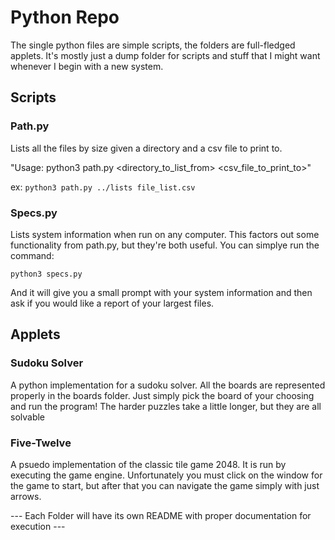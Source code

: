 # Python Repo
The single python files are simple scripts, the folders are full-fledged applets. It's mostly just a dump folder for scripts and stuff that I might want whenever I begin with a new system.

## Scripts

### Path.py
Lists all the files by size given a directory and a csv file to print to.

"Usage: python3 path.py <directory_to_list_from> <csv_file_to_print_to>"

ex:
`python3 path.py ../lists file_list.csv`

### Specs.py
Lists system information when run on any computer. This factors out some functionality from path.py, but they're both useful. You can simplye run the command:

`python3 specs.py`

And it will give you a small prompt with your system information and then ask if you would like a report of your largest files. 

## Applets

### Sudoku Solver
A python implementation for a sudoku solver. All the boards are represented properly in the boards folder. Just simply pick the board of your choosing and run the program! The harder puzzles take a little longer, but they are all solvable


### Five-Twelve
A psuedo implementation of the classic tile game 2048. It is run by executing the game engine. Unfortunately you must click on the window for the game to start, but after that you can navigate the game simply with just arrows.

--- Each Folder will have its own README with proper documentation for execution ---
